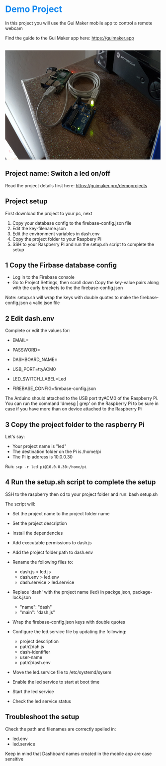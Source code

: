 <h1 style="color:#1589F0;">Demo Project</h1>
In this project you will use the Gui Maker mobile app to 
control a remote webcam

Find the guide to the Gui Maker app here: https://guimaker.app

&nbsp;&nbsp;&nbsp;
<img src="images/led-connected.png" alt="Dashboard" width="500" height = "350"/>

## Project name: Switch a led on/off
Read the project details first here: https://guimaker.pro/demoprojects

## Project setup
First download the project to your pc, next
1. Copy your database config to the firebase-config.json file
2. Edit the key-filename.json
3. Edit the environment variables in dash.env
4. Copy the project folder to your Raspbery Pi
5. SSH to your Raspberry Pi and run the setup.sh script to complete the setup

## 1 Copy the Firbase database config
- Log in to the Firebase console
- Go to Project Settings, then scroll down
 Copy the key-value pairs along with the curly brackets to the the firebase-config.json

Note: setup.sh will wrap the keys with double quotes to make the firebase-config.json a valid json file

## 2 Edit dash.env 
Complete or edit the values for:
- EMAIL=
- PASSWORD=
- DASHBOARD_NAME=

- USB_PORT=ttyACM0
- LED_SWITCH_LABEL=Led
- FIREBASE_CONFIG=firebase-config.json

The Arduino should attached to the USB port ttyACM0 of the Raspberry Pi. 
You can run the command 'dmesg | grep' on the Raspberry Pi to be sure in case if you 
have more than on device attached to the Raspberry Pi

## 3 Copy the project folder to the raspberry Pi
Let's say:
- Your project name is "led"
- The destination folder on the Pi is /home/pi
- The Pi ip address is 10.0.0.30

Run:  ``` scp -r led pi@10.0.0.30:/home/pi ```

## 4 Run the setup.sh script to complete the setup
SSH to the raspberry then cd to your project folder and run:
bash setup.sh

The script will:
- Set the project name to the project folder name
- Set the project description
- Install the dependencies
- Add executable permissions to dash.js
- Add the project folder path to dash.env
- Rename the following files to:
  - dash.js        > led.js
  - dash.env       > led.env
  - dash.service   > led.service

- Replace 'dash' with the project name (led) in packge.json, package-lock.json
  - "name": "dash" 
  - "main": "dash.js"

- Wrap the firebase-config.json keys with double quotes 

- Configure the led.service file by updating the following:
  - project description
  - path2dah.js
  - dash-identifier
  - user-name
  - path2dash.env

- Move the led.service file to /etc/systemd/sysem
- Enable the led service to start at boot time
- Start the led service
- Check the led service status
 
## Troubleshoot the setup
Check the path and filenames are correctly spelled in:
  - led.env
  - led.service

  Keep in mind that Dashboard names created in the mobile app are case sensitive
